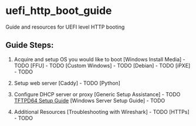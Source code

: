 # uefi_http_boot_guide
Guide and resources for UEFI level HTTP booting

## Guide Steps:
1. Acquire and setup OS you would like to boot
   [Windows Install Media] - TODO
   [FFU] - TODO
   [Custom Windows] - TODO
   [Debian] - TODO
   [iPXE] - TODO
1. Setup web server
   [Caddy] - TODO
   [Python]
1. Configure DHCP server or proxy
   [Generic Setup Assistance]  - TODO
   [TFTPD64 Setup Guide](pages/TFTPD64.md)
   [Windows Server Setup Guide] - TODO

1. Additional Resources
   [Troubleshooting with Wireshark] - TODO
   [HTTPs] - TODO
